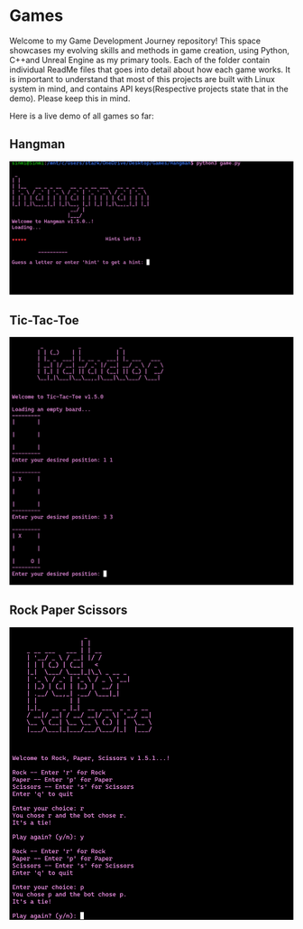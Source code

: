 # Games

Welcome to my Game Development Journey repository! This space showcases my evolving skills and methods in game creation, using Python, C++and Unreal Engine as my primary tools. Each of the folder contain individual ReadMe files that goes into detail about how each game works. It is important to understand that most of this projects are built with Linux system in mind, and contains API keys(Respective projects state that in the demo). Please keep this in mind.

Here is a live demo of all games so far:

## Hangman

![Alt text](Game_Previews/hg.jpg)

## Tic-Tac-Toe
![Alt text](Game_Previews/t-t-t.jpg)

## Rock Paper Scissors
![Alt text](Game_Previews/rps.jpg)